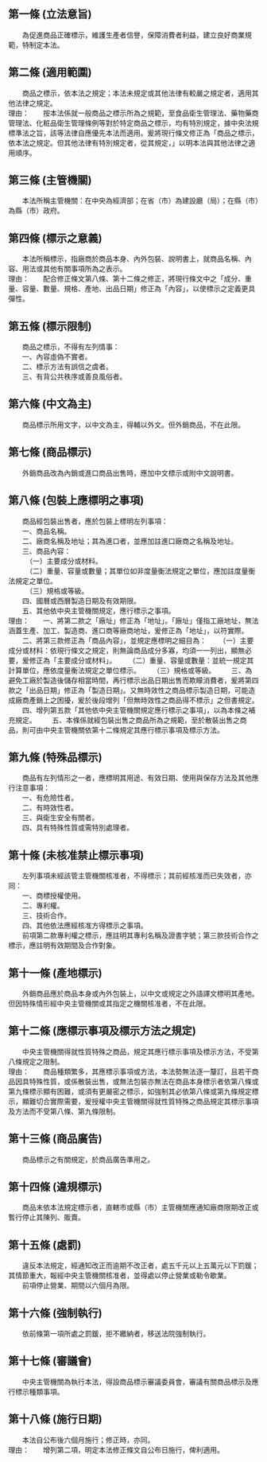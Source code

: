 第一條 (立法意旨)
-----------------
　　為促進商品正確標示，維護生產者信譽，保障消費者利益，建立良好商業規範，特制定本法。  


第二條 (適用範圍)
-----------------
　　商品之標示，依本法之規定；本法未規定或其他法律有較嚴之規定者，適用其他法律之規定。  
理由：　　按本法係就一般商品之標示所為之規範，至食品衛生管理法、藥物藥商管理法、化粧品衛生管理條例等對於特定商品之標示，均有特別規定，據中央法規標準法之旨，該等法律自應優先本法而適用。爰將現行條文修正為「商品之標示，依本法之規定。但其他法律有特別規定者，從其規定，」以明本法與其他法律之適用順序。

第三條 (主管機關)
-----------------
　　本法所稱主管機關：在中央為經濟部；在省（市）為建設廳（局）；在縣（市）為縣（市）政府。  


第四條 (標示之意義)
-------------------
　　本法所稱標示，指廠商於商品本身、內外包裝、說明書上，就商品名稱、內容、用法或其他有關事項所為之表示。  
理由：　　配合修正條文第八條、第十二條之修正，將現行條文中之「成分、重量、容量、數量、規格、產地、出品日期」修正為「內容」，以使標示之定義更具彈性。

第五條 (標示限制)
-----------------
　　商品之標示，不得有左列情事：  
　　一、內容虛偽不實者。  
　　二、標示方法有誤信之虞者。  
　　三、有背公共秩序或善良風俗者。  


第六條 (中文為主)
-----------------
　　商品標示所用文字，以中文為主，得輔以外文。但外銷商品，不在此限。  


第七條 (商品標示)
-----------------
　　外銷商品改為內銷或進口商品出售時，應加中文標示或附中文說明書。  


第八條 (包裝上應標明之事項)
---------------------------
　　商品經包裝出售者，應於包裝上標明左列事項：  
　　一、商品名稱。  
　　二、廠商名稱及地址；其為進口者，並應加註進口廠商之名稱及地址。  
　　三、商品內容：  
　　　（一）主要成分或材料。  
　　　（二）重量、容量或數量；其單位如非度量衡法規定之單位，應加註度量衡法規定之單位。  
　　　（三）規格或等級。  
　　四、國曆或西曆製造日期及有效期限。  
　　五、其他依中央主管機關規定，應行標示之事項。  
理由：　　一、將第二款之「廠址」修正為「地址」。「廠址」僅指工廠地址，無法涵蓋生產、加工、製造商、進口商等廠商地址，爰修正為「地址」，以符實際。
　　二、將第三款修正為「商品內容」，並規定應標明之細目為：
　　（一）主要成分或材料：依現行條文之規定，則無論商品成分多寡，均須一一列出，顯無必要，爰修正為「主要成分或材料」。
　　（二）重量、容量或數量：並統一規定其計算單位，應依度量衡法規定之單位標示。
　　（三）規格或等級。
　　三、為避免工廠於製造後儲存相當時間，再行標示出品日期出售而欺矇消費者，爰將第四款之「出品日期」修正為「製造日期」。又無時效性之商品標示製造日期，可能造成廠商產銷上之困擾，爰於後段增列「但無時效性之商品得不標示」之但書規定。
　　四、增列第五款「其他依中央主管機關規定應行標示之事項」，以為本條之補充規定。
　　五、本條係就經包裝出售之商品所為之規範，至於散裝出售之商品，則可由中央主管機關依第十二條規定其應行標示事項及標示方法。

第九條 (特殊品標示)
-------------------
　　商品有左列情形之一者，應標明其用途、有效日期、使用與保存方法及其他應行注意事項：  
　　一、有危險性者。  
　　二、有時效性者。  
　　三、與衛生安全有關者。  
　　四、具有特殊性質或需特別處理者。  


第十條 (未核准禁止標示事項)
---------------------------
　　左列事項未經該管主管機關核准者，不得標示；其前經核准而已失效者，亦同：  
　　一、商標授權使用。  
　　二、專利權。  
　　三、技術合作。  
　　四、其他依法應經核准方得標示之事項。  
　　前項第二款專利權之標示，應註明其專利名稱及證書字號；第三款技術合作之標示，應註明有效期間及合作對象。  


第十一條 (產地標示)
-------------------
　　外銷商品應於商品本身或內外包裝上，以中文或規定之外語譯文標明其產地。但因特殊情形經中央主管機關或其指定之機關核准者，不在此限。  


第十二條 (應標示事項及標示方法之規定)
-------------------------------------
　　中央主管機關得就性質特殊之商品，規定其應行標示事項及標示方法，不受第八條規定之限制。  
理由：　　商品種類繁多，其應標示事項或方法，本法勢無法逐一釐訂，且若干商品因具特殊性質，或係散裝出售，或無法包裝亦無法在商品本身標示者依第八條或第九條標示顯有困難，或須有更嚴密之標示，如強制其必依第八條或第九條規定標示，顯難切合實際需要，爰授權中央主管機關得就性質特殊之商品規定其標示事項及方法而不受第八條、第九條限制。

第十三條 (商品廣告)
-------------------
　　商品標示之有關規定，於商品廣告準用之。  


第十四條 (違規標示)
-------------------
　　商品未依本法規定標示者，直轄市或縣（市）主管機關應通知廠商限期改正或暫行停止其陳列、販賣。  


第十五條 (處罰)
---------------
　　違反本法規定，經通知改正而逾期不改正者，處五千元以上五萬元以下罰鍰；其情節重大，報經中央主管機關核准者，並得處以停止營業或勒令歇業。  
　　前項停止營業、期間以六個月為限。  


第十六條 (強制執行)
-------------------
　　依前條第一項所處之罰鍰，拒不繳納者，移送法院強制執行。  


第十七條 (審議會)
-----------------
　　中央主管機關為執行本法，得設商品標示審議委員會，審議有關商品標示及應行標示種類事項。  


第十八條 (施行日期)
-------------------
　　本法自公布後六個月施行；修正時，亦同。  
理由：　　增列第二項，明定本法修正條文自公布日施行，俾利適用。